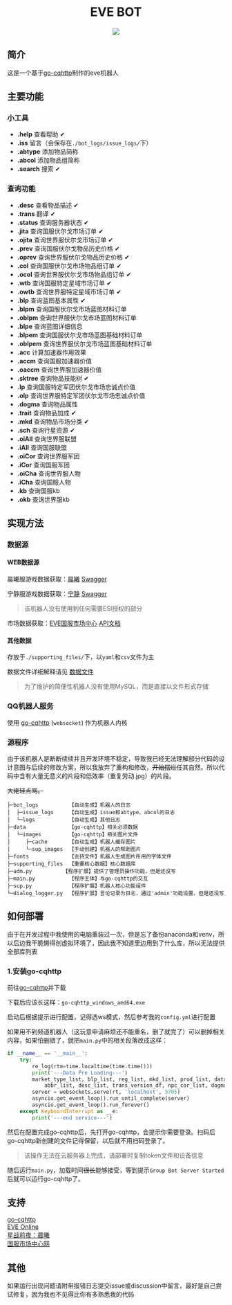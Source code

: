<h1 align="center">EVE BOT</h1>
<h5 align="center"><img src="https://img.shields.io/badge/python-3.8-brightgreen.svg"></h5>

## 简介

这是一个基于[go-cqhttp](https://github.com/Mrs4s/go-cqhttp)制作的eve机器人

## 主要功能

### 小工具

 - **.help** 查看帮助 &#10004;
 - **.iss** 留言（会保存在`./bot_logs/issue_logs/`下）
 - **.abtype** 添加物品简称
 - **.abcol** 添加物品组简称
 - **.search** 搜索 &#10004;

### 查询功能

 - **.desc** 查看物品描述 &#10004;
 - **.trans** 翻译 &#10004;
 - **.status** 查询服务器状态 &#10004;
 - **.jita** 查询国服伏尔戈市场订单 &#10004;
 - **.ojita** 查询世界服伏尔戈市场订单 &#10004;
 - **.prev** 查询国服伏尔戈物品历史价格 &#10004;
 - **.oprev** 查询世界服伏尔戈物品历史价格 &#10004;
 - **.col** 查询国服伏尔戈市场物品组订单 &#10004;
 - **.ocol** 查询世界服伏尔戈市场物品组订单 &#10004;
 - **.wtb** 查询国服特定星域市场订单 &#10004;
 - **.owtb** 查询世界服特定星域市场订单 &#10004;
 - **.blp** 查询蓝图基本属性 &#10004;
 - **.blpm** 查询国服伏尔戈市场蓝图材料订单
 - **.oblpm** 查询世界服伏尔戈市场蓝图材料订单
 - **.blpe** 查询蓝图详细信息
 - **.blpem** 查询国服伏尔戈市场蓝图基础材料订单
 - **.oblpem** 查询世界服伏尔戈市场蓝图基础材料订单
 - **.acc** 计算加速器作用效果
 - **.accm** 查询国服加速器价值
 - **.oaccm** 查询世界服加速器价值
 - **.sktree** 查询物品技能树 &#10004;
 - **.lp** 查询国服特定军团伏尔戈市场忠诚点价值
 - **.olp** 查询世界服特定军团伏尔戈市场忠诚点价值
 - **.dogma** 查询物品属性
 - **.trait** 查询物品加成 &#10004;
 - **.mkd** 查询物品市场分类 &#10004;
 - **.sch** 查询行星资源 &#10004;
 - **.oiAll** 查询世界服联盟
 - **.iAll** 查询国服联盟
 - **.oiCor** 查询世界服军团
 - **.iCor** 查询国服军团
 - **.oiCha** 查询世界服人物
 - **.iCha** 查询国服人物
 - **.kb** 查询国服kb
 - **.okb** 查询世界服kb

## 实现方法

### 数据源

#### WEB数据源

晨曦服游戏数据获取：[晨曦](https://esi.evepc.163.com/) [Swagger](https://esi.evepc.163.com/ui/)

宁静服游戏数据获取：[宁静](https://esi.evetech.net/) [Swagger](https://esi.evetech.net/ui/)

> 该机器人没有使用到任何需要ESI授权的部分

市场数据获取：[EVE国服市场中心](https://www.ceve-market.org/index/) [API文档](https://www.ceve-market.org/api/)

#### 其他数据

存放于`./supporting_files/`下，以`yaml`和`csv`文件为主

数据文件详细解释请见 [数据文件](./supporting_files/README.md)

> 为了维护的简便性机器人没有使用MySQL，而是直接以文件形式存储

### QQ机器人服务

使用 [go-cqhttp](https://github.com/Mrs4s/go-cqhttp) (`websocket`) 作为机器人内核

### 源程序

由于该机器人是断断续续并且开发环境不稳定，导致我已经无法理解部分代码的设计意图与后续的修改方案，所以我放弃了重构和修改，~~开始摆烂~~任其自然。所以代码中含有大量无意义的片段和低效率（重复劳动.jpg）的片段。

~~大佬轻点骂。~~

```
├─bot_logs          【自动生成】机器人的日志
│  ├─issue_logs     【自动生成】issue和abtype、abcol的日志
│  └─logs           【自动生成】其他日志
├─data              【go-cqhttp】相关必须数据
│  └─images         【go-cqhttp】相关图片文件
│     ├─cache       【自动生成】机器人缓存图片
│     └─sup_images  【手动创建】机器人的帮助图片
├─fonts             【支持文件】机器人生成图片所用的字体文件
├─supporting_files  【重要核心数据】核心数据库
├─adm.py          【程序扩展】提供了管理员操作功能，但是还没写
├─main.py           【程序主体】与go-cqhttp的交互
├─sup.py            【程序扩展】机器人核心功能组件
└─dialog_logger.py  【程序扩展】言论记录为日志，通过'admin'功能设置，但是还没写
```

## 如何部署

由于在开发过程中我使用的电脑重装过一次，但是忘了备份anaconda和venv，所以后边我干脆懒得创虚拟环境了，因此我不知道里边用到了什么库，所以无法提供全部库列表

### 1.安装go-cqhttp

前往[go-cqhttp](https://github.com/Mrs4s/go-cqhttp)并下载

下载后应该长这样：`go-cqhttp_windows_amd64.exe`

启动后根据提示进行配置，记得选ws模式，然后参考我的`config.yml`进行配置

如果用不到频道机器人（这玩意申请麻烦还不能重名，删了就完了）可以删掉相关内容，如果怕删错了，就把`main.py`中的相关段落改成这样：

```python
if __name__ == '__main__':
    try:
        re_log(rtm=time.localtime(time.time()))
        print('---Data Pre Loading---')
        market_type_list, blp_list, reg_list, mkd_list, prod_list, data_list, blpt_list, id_list, blp_detail_list, \
            abbr_list, desc_list, trans_version_df, npc_cor_list, dogma_list, plaSch_list, traits_list, ship_data_list, plaSch_id_list, logger, logger2, skill_dict = sup.pre_load()
        server = websockets.serve(rt, 'localhost', 5705)
        asyncio.get_event_loop().run_until_complete(server)
        asyncio.get_event_loop().run_forever()
    except KeyboardInterrupt as __e:
        print('---end service---')
```

然后在配置完成go-cqhttp后，先打开go-cqhttp，会提示你需要登录。扫码后go-cqhttp新创建的文件记得保留，以后就不用扫码登录了。
> 该操作无法在云服务器上完成，请部署时复制token文件和设备信息

随后运行`main.py`，加载时间~~很长~~能够接受，等到提示`Group Bot Server Started`后就可以运行go-cqhttp了。

## 支持

[go-cqhttp](https://github.com/Mrs4s/go-cqhttp)  
[EVE Online](https://eveonline.com/)  
[星战前夜：晨曦](https://evepc.163.com/)  
[国服市场中心网](https://ceve-market.org/)

## 其他

如果运行出现问题请附带报错日志提交issue或discussion中留言，最好是自己尝试修复，因为我也不见得比你有多熟悉我的代码
